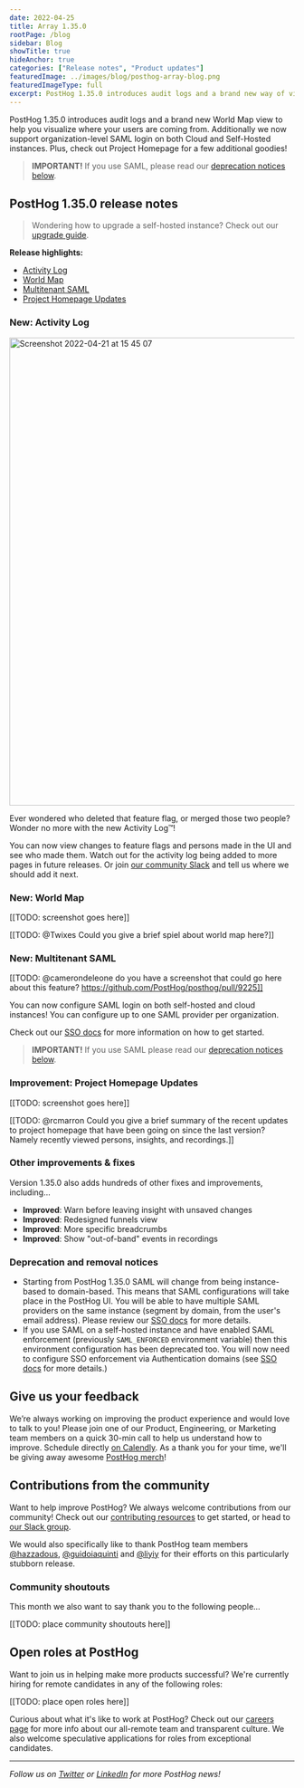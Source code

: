 ```yaml
---
date: 2022-04-25
title: Array 1.35.0
rootPage: /blog
sidebar: Blog
showTitle: true
hideAnchor: true
categories: ["Release notes", "Product updates"]
featuredImage: ../images/blog/posthog-array-blog.png
featuredImageType: full
excerpt: PostHog 1.35.0 introduces audit logs and a brand new way of visualizing where your users are coming from with the World Map. Additionally we now support organization-level SAML login on both Cloud and Self-Hosted instances. Plus check out your Project Homepage for a few additional goodies.
---
```


PostHog 1.35.0 introduces audit logs and a brand new World Map view to help you visualize where your users are coming from. Additionally we now support organization-level SAML login on both Cloud and Self-Hosted instances. Plus, check out Project Homepage for a few additional goodies!

<blockquote class='warning-note'>
<b>IMPORTANT!</b> If you use SAML, please read our <a href="deprecation-and-removal-notices">deprecation notices below</a>.
</blockquote>

## PostHog 1.35.0 release notes

> Wondering how to upgrade a self-hosted instance? Check out our [upgrade guide](/docs/self-host/configure/upgrading-posthog).

**Release highlights:**
- [Activity Log](#new-activity-log)
- [World Map](#new-world-map)
- [Multitenant SAML](#new-multitenant-saml)
- [Project Homepage Updates](#improvement-project-homepage-updates)

### New: Activity Log

<img width="827" alt="Screenshot 2022-04-21 at 15 45 07" src="https://user-images.githubusercontent.com/984817/164484091-f5dfce0b-c400-4699-ac55-642ccc2bc55b.png">

Ever wondered who deleted that feature flag, or merged those two people? Wonder no more with the new Activity Log™️!

You can now view changes to feature flags and persons made in the UI and see who made them. Watch out for the activity log being added to more pages in future releases. Or join [our community Slack](https://posthog.com/community) and tell us where we should add it next.

### New: World Map

[[TODO: screenshot goes here]]

[[TODO: @Twixes Could you give a brief spiel about world map here?]]

### New: Multitenant SAML

[[TODO: @camerondeleone do you have a screenshot that could go here about this feature? https://github.com/PostHog/posthog/pull/9225]]

You can now configure SAML login on both self-hosted and cloud instances! You can configure up to one SAML provider per organization. 

Check out our [SSO docs](/sso) for more information on how to get started.

<blockquote class='warning-note'>
<b>IMPORTANT!</b> If you use SAML please read our <a href="deprecation-and-removal-notices">deprecation notices below</a>.
</blockquote>

### Improvement: Project Homepage Updates

[[TODO: screenshot goes here]]

[[TODO: @rcmarron Could you give a brief summary of the recent updates to project homepage that have been going on since the last version? Namely recently viewed persons, insights, and recordings.]]

### Other improvements & fixes
Version 1.35.0 also adds hundreds of other fixes and improvements, including...

- **Improved**: Warn before leaving insight with unsaved changes
- **Improved**: Redesigned funnels view
- **Improved**: More specific breadcrumbs
- **Improved**: Show "out-of-band" events in recordings

### Deprecation and removal notices
- Starting from PostHog 1.35.0 SAML will change from being instance-based to domain-based. This means that SAML configurations will take place in the PostHog UI. You will be able to have multiple SAML providers on the same instance (segment by domain, from the user's email address). Please review our [SSO docs](/sso) for more details.
- If you use SAML on a self-hosted instance and have enabled SAML enforcement (previously `SAML_ENFORCED` environment variable) then this environment configuration has been deprecated too. You will now need to configure SSO enforcement via Authentication domains (see [SSO docs](/sso) for more details.)

## Give us your feedback
We’re always working on improving the product experience and would love to talk to you! Please join one of our Product, Engineering, or Marketing team members on a quick 30-min call to help us understand how to improve. Schedule directly [on Calendly](https://calendly.com/posthog-feedback). As a thank you for your time, we'll be giving away awesome [PostHog merch](https://merch.posthog.com)!

## Contributions from the community
Want to help improve PostHog? We always welcome contributions from our community! Check out our [contributing resources](/docs/contribute) to get started, or head to [our Slack group](/slack).

We would also specifically like to thank PostHog team members [@hazzadous](https://github.com/hazzadous), [@guidoiaquinti](https://github.com/guidoiaquinti) and [@liyiy](https://github.com/liyiy) for their efforts on this particularly stubborn release. 

### Community shoutouts
This month we also want to say thank you to the following people...

[[TODO: place community shoutouts here]]

## Open roles at PostHog
Want to join us in helping make more products successful? We're currently hiring for remote candidates in any of the following roles:

[[TODO: place open roles here]]
  
Curious about what it's like to work at PostHog? Check out our [careers page](https://posthog.com/careers) for more info about our all-remote team and transparent culture. We also welcome speculative applications for roles from exceptional candidates.

<hr/>

_Follow us on [Twitter](https://twitter.com/PostHog) or [LinkedIn](https://linkedin.com/company/posthog) for more PostHog news!_

<ArrayCTA />
